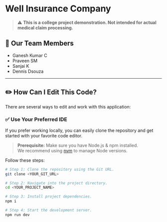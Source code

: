 # Well Insurance Company

> ⚠️ **This is a college project demonstration. Not intended for actual medical claim processing.**

## 👥 Our Team Members

- Ganesh Kumar C  
- Praveen SM  
- Sanjai K  
- Dennis Dsouza  

---

## ✏️ How Can I Edit This Code?

There are several ways to edit and work with this application:

### ✅ Use Your Preferred IDE

If you prefer working locally, you can easily clone the repository and get started with your favorite code editor.

> **Prerequisite:** Make sure you have Node.js & npm installed.  
> We recommend using [nvm](https://github.com/nvm-sh/nvm#installing-and-updating) to manage Node versions.

Follow these steps:

```bash
# Step 1: Clone the repository using the Git URL.
git clone <YOUR_GIT_URL>

# Step 2: Navigate into the project directory.
cd <YOUR_PROJECT_NAME>

# Step 3: Install project dependencies.
npm i

# Step 4: Start the development server.
npm run dev
